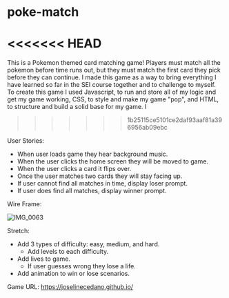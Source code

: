 # poke-match
<<<<<<< HEAD
=======
This is a Pokemon themed card matching game! Players must match all the pokemon before time runs out, but they must match the first card they pick before they can continue. I made this game as a way to bring everything I have learned so far in the SEI course together and to challenge to myself. 
To create this game I used Javascript, to run and store all of my logic and get my game working, CSS, to style and make my game "pop", and HTML, to structure and build a solid base for my game. I 
>>>>>>> 1b25115ce5101ce2daf93aaf81a396956ab09ebc

User Stories:
* When user loads game they hear background music.
* When the user clicks the home screen they will be moved to game.
* When the user clicks a card it flips over.
* Once the user matches two cards they will stay facing up.
* If user cannot find all matches in time, display loser prompt.
* If user does find all matches, display winner prompt.

Wire Frame:

![IMG_0063](https://user-images.githubusercontent.com/118120312/215407670-9743636a-9501-4ab8-8154-c44ddb364f0a.jpg)

Stretch:
* Add 3 types of difficulty: easy, medium, and hard.
  * Add levels to each difficulty.
* Add lives to game. 
  * If user guesses wrong they lose a life.
* Add animation to win or lose scenarios. 

Game URL: 
https://joselinecedano.github.io/


